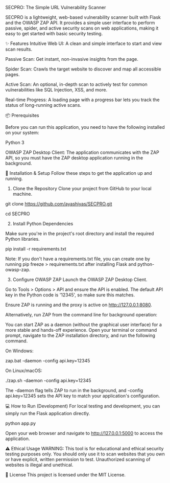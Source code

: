 SECPRO: The Simple URL Vulnerability Scanner

SECPRO is a lightweight, web-based vulnerability scanner built with Flask and the OWASP ZAP API. It provides a simple user interface to perform passive, spider, and active security scans on web applications, making it easy to get started with basic security testing.


✨ Features
Intuitive Web UI: A clean and simple interface to start and view scan results.

Passive Scan: Get instant, non-invasive insights from the page.

Spider Scan: Crawls the target website to discover and map all accessible pages.

Active Scan: An optional, in-depth scan to actively test for common vulnerabilities like SQL Injection, XSS, and more.

Real-time Progress: A loading page with a progress bar lets you track the status of long-running active scans.


📦 Prerequisites

Before you can run this application, you need to have the following installed on your system:

Python 3

OWASP ZAP Desktop Client: The application communicates with the ZAP API, so you must have the ZAP desktop application running in the background.


🚀 Installation & Setup
Follow these steps to get the application up and running.

1. Clone the Repository
Clone your project from GitHub to your local machine.

git clone https://github.com/ayashiyas/SECPRO.git

cd SECPRO


2. Install Python Dependencies

Make sure you're in the project's root directory and install the required Python libraries.

pip install -r requirements.txt


Note: If you don't have a requirements.txt file, you can create one by running pip freeze > requirements.txt after installing Flask and python-owasp-zap.

3. Configure OWASP ZAP
Launch the OWASP ZAP Desktop Client.

Go to Tools > Options > API and ensure the API is enabled. The default API key in the Python code is '12345', so make sure this matches.

Ensure ZAP is running and the proxy is active on http://127.0.0.1:8080.

Alternatively, run ZAP from the command line for background operation:

You can start ZAP as a daemon (without the graphical user interface) for a more stable and hands-off experience. Open your terminal or command prompt, navigate to the ZAP installation directory, and run the following command.

On Windows:

zap.bat -daemon -config api.key=12345


On Linux/macOS:

./zap.sh -daemon -config api.key=12345


The -daemon flag tells ZAP to run in the background, and -config api.key=12345 sets the API key to match your application's configuration.

💻 How to Run (Development)
For local testing and development, you can simply run the Flask application directly.

python app.py


Open your web browser and navigate to http://127.0.0.1:5000 to access the application.



⚠️ Ethical Usage
WARNING: This tool is for educational and ethical security testing purposes only. You should only use it to scan websites that you own or have explicit, written permission to test. Unauthorized scanning of websites is illegal and unethical.

📜 License
This project is licensed under the MIT License. 
